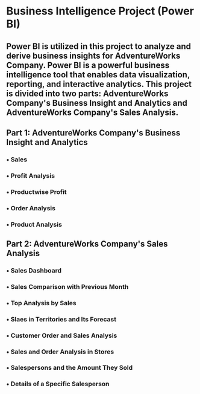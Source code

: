 # Business Intelligence Project (Power BI)

## Power BI is utilized in this project to analyze and derive business insights for AdventureWorks Company. Power BI is a powerful business intelligence tool that enables data visualization, reporting, and interactive analytics. This project is divided into two parts: AdventureWorks Company's Business Insight and Analytics and AdventureWorks Company's Sales Analysis.



## Part 1: AdventureWorks Company's Business Insight and Analytics

### • Sales 

### • Profit Analysis

### • Productwise Profit

### • Order Analysis

### • Product Analysis



## Part 2:  AdventureWorks Company's Sales Analysis

### • Sales Dashboard

### • Sales Comparison with Previous Month

### • Top Analysis by Sales

### • Slaes in Territories and Its Forecast

### • Customer Order and Sales Analysis

### • Sales and Order Analysis in Stores

### • Salespersons and the Amount They Sold

### • Details of a Specific Salesperson

